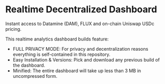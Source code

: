 # Realtime Decentralized Dashboard

Instant access to Datamine (DAM), FLUX and on-chain Uniswap USDc pricing. 

This realtime analytics dashboard builds feature:

- FULL PRIVACY MODE: For privacy and decentralization reasons everything is self-contained in this repository. 
- Easy Installation & Versions: Pick and download any previous build of the dashboard.
- Minified: The entire dashboard will take up less than 3 MB in uncompressed form.

